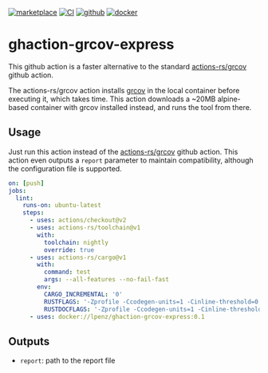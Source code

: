 [![marketplace](https://img.shields.io/badge/marketplace-grcov--express-blue?logo=github)](https://github.com/marketplace/actions/grcov-express)
[![CI](https://github.com/lpenz/ghaction-grcov-express/actions/workflows/ci.yml/badge.svg)](https://github.com/lpenz/ghaction-grcov-express/actions/workflows/ci.yml)
[![github](https://img.shields.io/github/v/release/lpenz/ghaction-grcov-express?include_prereleases&label=release&logo=github)](https://github.com/lpenz/ghaction-grcov-express/releases)
[![docker](https://img.shields.io/docker/v/lpenz/ghaction-grcov-express?label=release&logo=docker&sort=semver)](https://hub.docker.com/repository/docker/lpenz/ghaction-grcov-express)

# ghaction-grcov-express

This github action is a faster alternative to the standard
[actions-rs/grcov] github action.

The actions-rs/grcov action installs
[grcov](https://github.com/mozilla/grcov) in the local container
before executing it, which takes time. This action downloads a ~20MB
alpine-based container with grcov installed instead, and runs the tool
from there.


## Usage

Just run this action instead of the [actions-rs/grcov] github
action. This action even outputs a `report` parameter to maintain
compatibility, although the configuration file is supported.

```yml
on: [push]
jobs:
  lint:
    runs-on: ubuntu-latest
    steps:
      - uses: actions/checkout@v2
      - uses: actions-rs/toolchain@v1
        with:
          toolchain: nightly
          override: true
      - uses: actions-rs/cargo@v1
        with:
          command: test
          args: --all-features --no-fail-fast
        env:
          CARGO_INCREMENTAL: '0'
          RUSTFLAGS: '-Zprofile -Ccodegen-units=1 -Cinline-threshold=0 -Clink-dead-code -Coverflow-checks=off -Cpanic=abort -Zpanic_abort_tests'
          RUSTDOCFLAGS: '-Zprofile -Ccodegen-units=1 -Cinline-threshold=0 -Clink-dead-code -Coverflow-checks=off -Cpanic=abort -Zpanic_abort_tests'
      - uses: docker://lpenz/ghaction-grcov-express:0.1
```


## Outputs

- `report`: path to the report file

[actions-rs/grcov]: https://github.com/actions-rs/grcov


